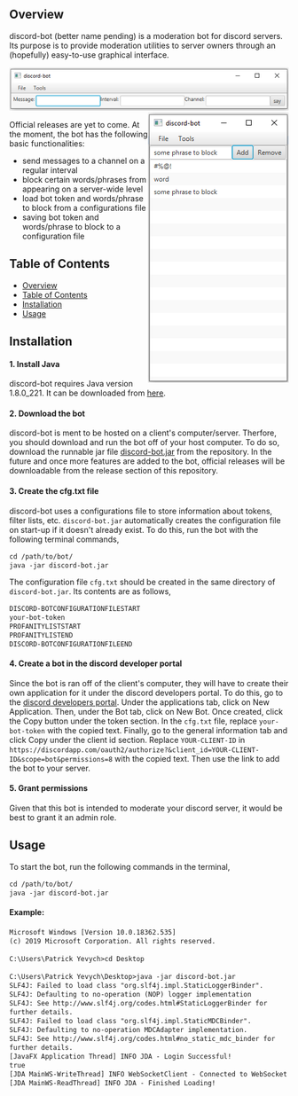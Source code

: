 ## Overview
discord-bot (better name pending) is a moderation bot for discord servers. Its purpose is to provide moderation utilities to server owners through an (hopefully) easy-to-use graphical interface. 

<img align = "centre" src="media/say.png">
<img align = "right" src ="media/blocker.png">

Official releases are yet to come. At the moment, the bot has the following basic functionalities:

- send messages to a channel on a regular interval
- block certain words/phrases from appearing on a server-wide level
- load bot token and words/phrase to block from a configurations file
- saving bot token and words/phrase to block to a configuration file

## Table of Contents

  - [Overview](#overview)
  - [Table of Contents](#table-of-contents)
  - [Installation](#installation)
  - [Usage](#usage)
 
## Installation

#### 1. Install Java

discord-bot requires Java version 1.8.0_221. It can be downloaded from [here](https://www.oracle.com/technetwork/java/javase/downloads/jdk8-downloads-2133151.html).

#### 2. Download the bot

discord-bot is ment to be hosted on a client's computer/server. Therfore, you should download and run the bot off of your host computer. To do so, download the runnable jar file [discord-bot.jar](discord-bot.jar) from the repository. In the future and once more features are added to the bot, official releases will be downloadable from the release section of this repository.

#### 3. Create the cfg.txt file

discord-bot uses a configurations file to store information about tokens, filter lists, etc. `discord-bot.jar` automatically creates the configuration file on start-up if it doesn't already exist. To do this, run the bot with the following terminal commands,
```
cd /path/to/bot/
java -jar discord-bot.jar
```

The configuration file `cfg.txt` should be created in the same directory of `discord-bot.jar`. Its contents are as follows,

```
DISCORD-BOTCONFIGURATIONFILESTART
your-bot-token
PROFANITYLISTSTART
PROFANITYLISTEND
DISCORD-BOTCONFIGURATIONFILEEND
```

#### 4. Create a bot in the discord developer portal

Since the bot is ran off of the client's computer, they will have to create their own application for it under the discord developers portal. To do this, go to the [discord developers portal](https://discordapp.com/developers/applications/). Under the applications tab, click on New Application. Then, under the Bot tab, click on New Bot. Once created, click the Copy button under the token section. In the `cfg.txt` file, replace `your-bot-token` with the copied text. Finally, go to the general information tab and click Copy under the client id section. Replace `YOUR-CLIENT-ID` in 
`https://discordapp.com/oauth2/authorize?&client_id=YOUR-CLIENT-ID&scope=bot&permissions=8` with the copied text. Then use the link to add the bot to your server.

#### 5. Grant permissions

Given that this bot is intended to moderate your discord server, it would be best to grant it an admin role. 

## Usage

To start the bot, run the following commands in the terminal,

```
cd /path/to/bot/
java -jar discord-bot.jar 
```

#### Example:

```
Microsoft Windows [Version 10.0.18362.535]
(c) 2019 Microsoft Corporation. All rights reserved.

C:\Users\Patrick Yevych>cd Desktop

C:\Users\Patrick Yevych\Desktop>java -jar discord-bot.jar
SLF4J: Failed to load class "org.slf4j.impl.StaticLoggerBinder".
SLF4J: Defaulting to no-operation (NOP) logger implementation
SLF4J: See http://www.slf4j.org/codes.html#StaticLoggerBinder for further details.
SLF4J: Failed to load class "org.slf4j.impl.StaticMDCBinder".
SLF4J: Defaulting to no-operation MDCAdapter implementation.
SLF4J: See http://www.slf4j.org/codes.html#no_static_mdc_binder for further details.
[JavaFX Application Thread] INFO JDA - Login Successful!
true
[JDA MainWS-WriteThread] INFO WebSocketClient - Connected to WebSocket
[JDA MainWS-ReadThread] INFO JDA - Finished Loading!
```

